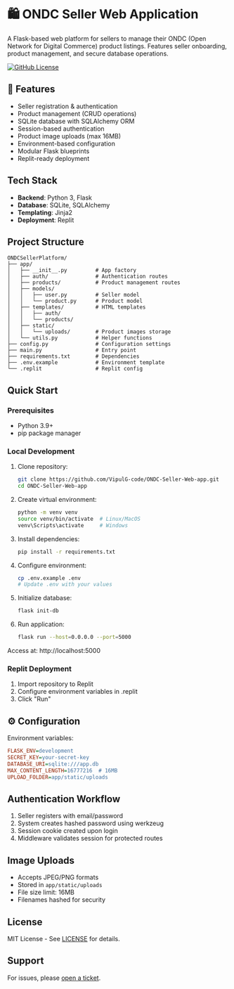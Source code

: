 # 🛍️ ONDC Seller Web Application

A Flask-based web platform for sellers to manage their ONDC (Open Network for Digital Commerce) product listings. Features seller onboarding, product management, and secure database operations.

[![GitHub License](https://img.shields.io/github/license/VipulG-code/ONDC-Seller-Web-app)](https://github.com/VipulG-code/ONDC-Seller-Web-app/blob/main/LICENSE)

## 🌟 Features
- Seller registration & authentication
- Product management (CRUD operations)
- SQLite database with SQLAlchemy ORM
- Session-based authentication
- Product image uploads (max 16MB)
- Environment-based configuration
- Modular Flask blueprints
- Replit-ready deployment

## Tech Stack
- **Backend**: Python 3, Flask
- **Database**: SQLite, SQLAlchemy
- **Templating**: Jinja2
- **Deployment**: Replit

## Project Structure
```
ONDCSellerPlatform/
├── app/
│   ├── __init__.py         # App factory
│   ├── auth/               # Authentication routes
│   ├── products/           # Product management routes
│   ├── models/
│   │   ├── user.py         # Seller model
│   │   └── product.py      # Product model
│   ├── templates/          # HTML templates
│   │   ├── auth/
│   │   └── products/
│   ├── static/
│   │   └── uploads/        # Product images storage
│   └── utils.py            # Helper functions
├── config.py               # Configuration settings
├── main.py                 # Entry point
├── requirements.txt        # Dependencies
├── .env.example            # Environment template
└── .replit                 # Replit config
```

## Quick Start

### Prerequisites
- Python 3.9+
- pip package manager

### Local Development
1. Clone repository:
   ```bash
   git clone https://github.com/VipulG-code/ONDC-Seller-Web-app.git
   cd ONDC-Seller-Web-app
   ```

2. Create virtual environment:
   ```bash
   python -m venv venv
   source venv/bin/activate  # Linux/MacOS
   venv\Scripts\activate     # Windows
   ```

3. Install dependencies:
   ```bash
   pip install -r requirements.txt
   ```

4. Configure environment:
   ```bash
   cp .env.example .env
   # Update .env with your values
   ```

5. Initialize database:
   ```bash
   flask init-db
   ```

6. Run application:
   ```bash
   flask run --host=0.0.0.0 --port=5000
   ```

Access at: http://localhost:5000

### Replit Deployment
1. Import repository to Replit
2. Configure environment variables in .replit
3. Click "Run"

## ⚙️ Configuration
Environment variables:
```ini
FLASK_ENV=development
SECRET_KEY=your-secret-key
DATABASE_URI=sqlite:///app.db
MAX_CONTENT_LENGTH=16777216  # 16MB
UPLOAD_FOLDER=app/static/uploads
```

## Authentication Workflow
1. Seller registers with email/password
2. System creates hashed password using werkzeug
3. Session cookie created upon login
4. Middleware validates session for protected routes

## Image Uploads
- Accepts JPEG/PNG formats
- Stored in `app/static/uploads`
- File size limit: 16MB
- Filenames hashed for security

## License
MIT License - See [LICENSE](LICENSE) for details.

## Support
For issues, please [open a ticket](https://github.com/VipulG-code/ONDC-Seller-Web-app/issues).
